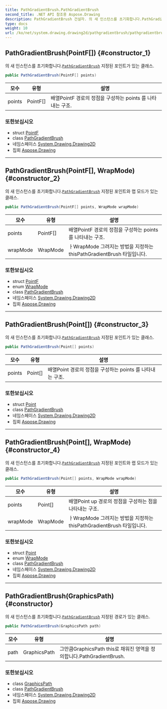 ```yaml
---
title: PathGradientBrush.PathGradientBrush
second_title: .NET API 참조용 Aspose.Drawing
description: PathGradientBrush 건설자. 의 새 인스턴스를 초기화합니다.PathGradientBrush 지정된 포인트가 있는 클래스.
type: docs
weight: 10
url: /ko/net/system.drawing.drawing2d/pathgradientbrush/pathgradientbrush/
---
```

## PathGradientBrush(PointF[]) {#constructor_1}

의 새 인스턴스를 초기화합니다.[`PathGradientBrush`](../) 지정된 포인트가 있는 클래스.

```csharp
public PathGradientBrush(PointF[] points)
```

| 모수 | 유형 | 설명 |
| --- | --- | --- |
| points | PointF[] | 배열PointF 경로의 정점을 구성하는 points 를 나타내는 구조. |

### 또한보십시오

* struct [PointF](../../../system.drawing/pointf/)
* class [PathGradientBrush](../)
* 네임스페이스 [System.Drawing.Drawing2D](../../pathgradientbrush/)
* 집회 [Aspose.Drawing](../../../)

---

## PathGradientBrush(PointF[], WrapMode) {#constructor_2}

의 새 인스턴스를 초기화합니다.[`PathGradientBrush`](../) 지정된 포인트와 랩 모드가 있는 클래스.

```csharp
public PathGradientBrush(PointF[] points, WrapMode wrapMode)
```

| 모수 | 유형 | 설명 |
| --- | --- | --- |
| points | PointF[] | 배열PointF 경로의 정점을 구성하는 points 를 나타내는 구조. |
| wrapMode | WrapMode | ㅏWrapMode 그려지는 방법을 지정하는 thisPathGradientBrush 타일입니다. |

### 또한보십시오

* struct [PointF](../../../system.drawing/pointf/)
* enum [WrapMode](../../wrapmode/)
* class [PathGradientBrush](../)
* 네임스페이스 [System.Drawing.Drawing2D](../../pathgradientbrush/)
* 집회 [Aspose.Drawing](../../../)

---

## PathGradientBrush(Point[]) {#constructor_3}

의 새 인스턴스를 초기화합니다.[`PathGradientBrush`](../) 지정된 포인트가 있는 클래스.

```csharp
public PathGradientBrush(Point[] points)
```

| 모수 | 유형 | 설명 |
| --- | --- | --- |
| points | Point[] | 배열Point 경로의 정점을 구성하는 points 를 나타내는 구조. |

### 또한보십시오

* struct [Point](../../../system.drawing/point/)
* class [PathGradientBrush](../)
* 네임스페이스 [System.Drawing.Drawing2D](../../pathgradientbrush/)
* 집회 [Aspose.Drawing](../../../)

---

## PathGradientBrush(Point[], WrapMode) {#constructor_4}

의 새 인스턴스를 초기화합니다.[`PathGradientBrush`](../) 지정된 포인트와 랩 모드가 있는 클래스.

```csharp
public PathGradientBrush(Point[] points, WrapMode wrapMode)
```

| 모수 | 유형 | 설명 |
| --- | --- | --- |
| points | Point[] | 배열Point up 경로의 정점을 구성하는 점을 나타내는 구조. |
| wrapMode | WrapMode | ㅏWrapMode 그려지는 방법을 지정하는 thisPathGradientBrush 타일입니다. |

### 또한보십시오

* struct [Point](../../../system.drawing/point/)
* enum [WrapMode](../../wrapmode/)
* class [PathGradientBrush](../)
* 네임스페이스 [System.Drawing.Drawing2D](../../pathgradientbrush/)
* 집회 [Aspose.Drawing](../../../)

---

## PathGradientBrush(GraphicsPath) {#constructor}

의 새 인스턴스를 초기화합니다.[`PathGradientBrush`](../) 지정된 경로가 있는 클래스.

```csharp
public PathGradientBrush(GraphicsPath path)
```

| 모수 | 유형 | 설명 |
| --- | --- | --- |
| path | GraphicsPath | 그만큼GraphicsPath this로 채워진 영역을 정의합니다.PathGradientBrush. |

### 또한보십시오

* class [GraphicsPath](../../graphicspath/)
* class [PathGradientBrush](../)
* 네임스페이스 [System.Drawing.Drawing2D](../../pathgradientbrush/)
* 집회 [Aspose.Drawing](../../../)



